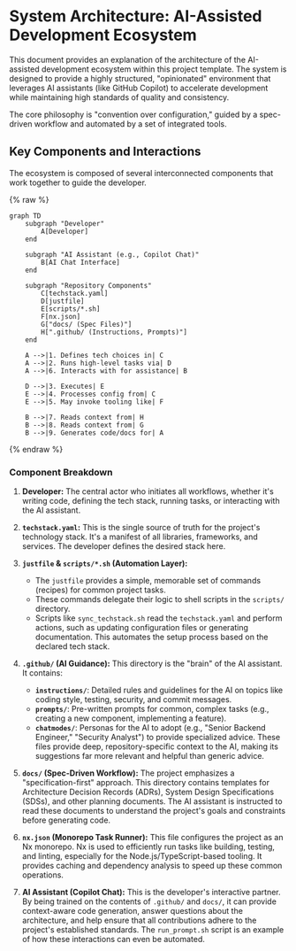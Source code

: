 # System Architecture: AI-Assisted Development Ecosystem

This document provides an explanation of the architecture of the AI-assisted development ecosystem within this project template. The system is designed to provide a highly structured, "opinionated" environment that leverages AI assistants (like GitHub Copilot) to accelerate development while maintaining high standards of quality and consistency.

The core philosophy is "convention over configuration," guided by a spec-driven workflow and automated by a set of integrated tools.

## Key Components and Interactions

The ecosystem is composed of several interconnected components that work together to guide the developer.

{% raw %}

```mermaid
graph TD
    subgraph "Developer"
        A[Developer]
    end

    subgraph "AI Assistant (e.g., Copilot Chat)"
        B[AI Chat Interface]
    end

    subgraph "Repository Components"
        C[techstack.yaml]
        D[justfile]
        E[scripts/*.sh]
        F[nx.json]
        G["docs/ (Spec Files)"]
        H[".github/ (Instructions, Prompts)"]
    end

    A -->|1. Defines tech choices in| C
    A -->|2. Runs high-level tasks via| D
    A -->|6. Interacts with for assistance| B

    D -->|3. Executes| E
    E -->|4. Processes config from| C
    E -->|5. May invoke tooling like| F

    B -->|7. Reads context from| H
    B -->|8. Reads context from| G
    B -->|9. Generates code/docs for| A
```

{% endraw %}

### Component Breakdown

1.  **Developer:** The central actor who initiates all workflows, whether it's writing code, defining the tech stack, running tasks, or interacting with the AI assistant.

2.  **`techstack.yaml`:** This is the single source of truth for the project's technology stack. It's a manifest of all libraries, frameworks, and services. The developer defines the desired stack here.

3.  **`justfile` & `scripts/*.sh` (Automation Layer):**

    -   The `justfile` provides a simple, memorable set of commands (recipes) for common project tasks.
    -   These commands delegate their logic to shell scripts in the `scripts/` directory.
    -   Scripts like `sync_techstack.sh` read the `techstack.yaml` and perform actions, such as updating configuration files or generating documentation. This automates the setup process based on the declared tech stack.

4.  **`.github/` (AI Guidance):** This directory is the "brain" of the AI assistant. It contains:

    -   **`instructions/`**: Detailed rules and guidelines for the AI on topics like coding style, testing, security, and commit messages.
    -   **`prompts/`**: Pre-written prompts for common, complex tasks (e.g., creating a new component, implementing a feature).
    -   **`chatmodes/`**: Personas for the AI to adopt (e.g., "Senior Backend Engineer," "Security Analyst") to provide specialized advice.
        These files provide deep, repository-specific context to the AI, making its suggestions far more relevant and helpful than generic advice.

5.  **`docs/` (Spec-Driven Workflow):** The project emphasizes a "specification-first" approach. This directory contains templates for Architecture Decision Records (ADRs), System Design Specifications (SDSs), and other planning documents. The AI assistant is instructed to read these documents to understand the project's goals and constraints before generating code.

6.  **`nx.json` (Monorepo Task Runner):** This file configures the project as an Nx monorepo. Nx is used to efficiently run tasks like building, testing, and linting, especially for the Node.js/TypeScript-based tooling. It provides caching and dependency analysis to speed up these common operations.

7.  **AI Assistant (Copilot Chat):** This is the developer's interactive partner. By being trained on the contents of `.github/` and `docs/`, it can provide context-aware code generation, answer questions about the architecture, and help ensure that all contributions adhere to the project's established standards. The `run_prompt.sh` script is an example of how these interactions can even be automated.
